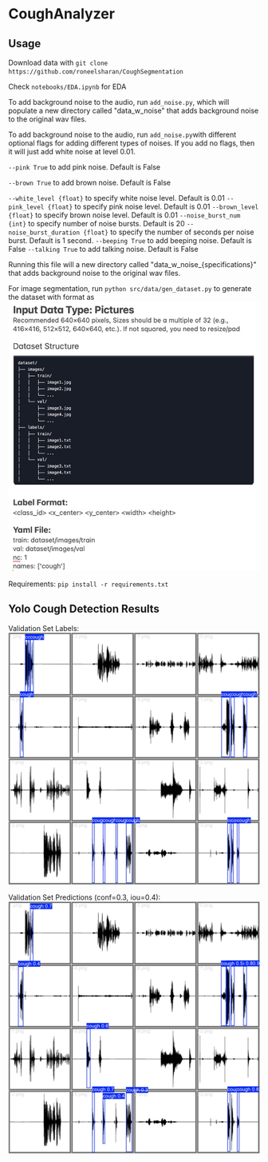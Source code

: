 # CoughAnalyzer

## Usage
Download data with
`git clone https://github.com/roneelsharan/CoughSegmentation`

Check `notebooks/EDA.ipynb` for EDA

To add background noise to the audio, run `add_noise.py`, which will populate a new directory called "data_w_noise" that adds background noise to the original wav files.

To add background noise to the audio, run `add_noise.py`with different optional flags for adding different types of noises. If you add no flags, then it will just add white noise at level 0.01. 

`--pink True` to add pink noise. Default is False 

`--brown True` to add brown noise. Default is False 

`--white_level {float}` to specify white noise level. Default is 0.01
`--pink_level {float}` to specify pink noise level. Default is 0.01 
`--brown_level {float}` to specify brown noise level. Default is 0.01
`--noise_burst_num {int}` to specify number of noise bursts. Default is 20
`--noise_burst_duration {float}` to specify the number of seconds per noise burst. Default is 1 second. 
`--beeping True` to add beeping noise. Default is False
`--talking True` to add talking noise. Default is False

Running this file will a new directory called "data_w_noise_{specifications}" that adds background noise to the original wav files. 

For image segmentation, run `python src/data/gen_dataset.py` to generate the dataset with format as
![](figures/data_format.jpg)

Requirements: `pip install -r requirements.txt`


## Yolo Cough Detection Results
Validation Set Labels:
![](src/yolo/runs/detect/val/val_batch0_labels.jpg)

Validation Set Predictions (conf=0.3, iou=0.4):
![](src/yolo/runs/detect/val/val_batch0_pred.jpg)